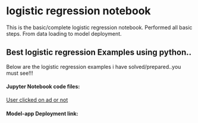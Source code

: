 # logistic regression notebook
 This is the basic/complete logistic regression notebook. Performed all basic steps. From data loading to model deployment.

## Best logistic regression Examples using python..

Below are the logistic regression examples i have solved/prepared..you must see!!!

#### Jupyter Notebook code files:
<a href="https://github.com/ShrikantUppin/2_logistic-regression-notebook/blob/main/clicked%20on%20Ad%20.ipynb/" target="_blank"> User clicked on ad or not</a>
#### Model-app Deployment link:



